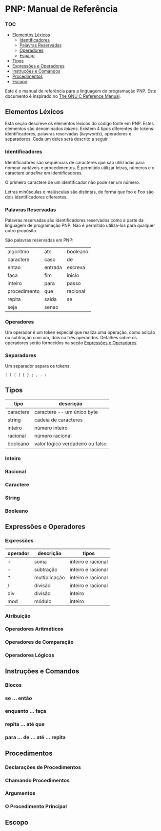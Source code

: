 # PNP: Manual de Referência

### TOC

- [Elementos Léxicos](#elementos-léxicos)
   - [Identificadores](#identificadores)
   - [Palavras Reservadas](#palavras-reservadas)
   - [Operadores](#operadores)
   - [Espaço](#espaço)
- [Tipos](#tipos)
- [Expressões e Operadores](#expressões-e-operadores)
- [Instruções e Comandos](#instruções-e-comandos)
- [Procedimentos](#procedimentos)
- [Escopo](#escopo)

Este é o manual de referência para a linguagem de programação PNP. Este documento é inspirado no [The GNU C Reference Manual](https://www.gnu.org/software/gnu-c-manual/gnu-c-manual.html#Preface).

## Elementos Léxicos

Esta seção descreve os elementos léxicos do código fonte em PNP. Estes elementos são denominados *tokens*. Existem 4 tipos diferentes de tokens: identificadores, palavras reservadas (*keywords*), operadores e separadores. Cada um deles será descrito a seguir. 

### Identificadores

Identificadores são sequências de caracteres que são utilizadas para nomear variáveis e procedimentos. É permitido utilizar letras, números e o caractere *undeline* em identificadores. 

O primeiro caractere de um identificador não pode ser um número.

Letras minúsculas e maiúsculas são distintas, de forma que foo e Foo são dois identificadores diferentes.

### Palavras Reservadas

Palavras reservadas são identificadores reservados como a parte da linguagem de programação PNP. Não é permitido utilizá-los para qualquer outro propósito.

São palavras reservadas em PNP:

|              |         |          |
| ------------ | ------- | -------- |
| algoritmo    | ate     | booleano |
| caractere    | caso    | de       |
| entao        | entrada | escreva  |
| faca         | fim     | inicio   |
| inteiro      | para    | passo    |
| procedimento | que     | racional |
| repita       | saida   | se       |
| seja         | senao   |          |

### Operadores

Um operador é um token especial que realiza uma operação, como adição ou subtração com um, dois ou três operandos. Detalhes sobre os operadores serão fornecidos na seção [Expressões e Operadores](#expressões-e-operadores).

### Separadores

Um separador separa os tokens:

`( ) [ ] { } ; , . : `

## Tipos

| tipo      | descrição                        |
| --------- | -------------------------------- |
| caractere | caractere -- um único byte       |
| string    | cadeia de caracteres             |
| inteiro   | número inteiro                   |
| racional  | número racional                  |
| booleano  | valor lógico verdadeiro ou falso |

### Inteiro



### Racional



### Caractere



### String



### Booleano



## Expressões e Operadores

### Expressões

| operador | descrição     | tipos              |
| -------- | ------------- | ------------------ |
| +        | soma          | inteiro e racional |
| -        | subtração     | inteiro e racional |
| *        | multiplicação | inteiro e racional |
| /        | divisão       | inteiro e racional |
| div      | divisão       | inteiro            |
| mod      | módulo        | inteiro            |

### Atribuição

### Operadores Aritméticos

### Operadores de Comparação

### Operadores Lógicos

## Instruções e Comandos

### Blocos

### se ... então

### enquanto ... faça

### repita ... até que

### para ... de ... até ... repita

## Procedimentos

### Declarações de Procedimentos

### Chamando Procedimentos

### Argumentos

### O Procedimento Principal

## Escopo

